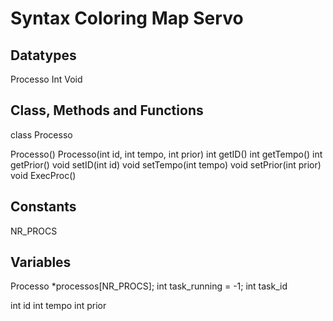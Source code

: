 # Syntax Coloring Map Servo

## Datatypes

Processo
Int
Void

## Class, Methods and Functions

class Processo

Processo()
Processo(int id, int tempo, int prior)
int getID()
int getTempo()
int getPrior()
void setID(int id)
void setTempo(int tempo)
void setPrior(int prior)
void ExecProc()

## Constants

NR_PROCS

## Variables

Processo *processos[NR_PROCS];
int task_running = -1;
int task_id

int id
int tempo
int prior
